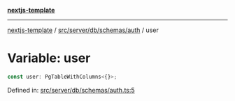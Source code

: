 [**nextjs-template**](../../../../../../README.md)

---

[nextjs-template](../../../../../../README.md) / [src/server/db/schemas/auth](../README.md) / user

# Variable: user

```ts
const user: PgTableWithColumns<{}>;
```

Defined in: [src/server/db/schemas/auth.ts:5](https://github.com/Its-Satyajit/nextjs-template/blob/a020f2e64682696d16eea8be5c54d400aa09764e/src/server/db/schemas/auth.ts#L5)

